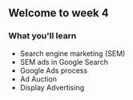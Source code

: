 ## Welcome to week 4

### What you'll learn
- Search engine marketing (SEM)
- SEM ads in Google Search
- Google Ads process
- Ad Auction
- Display Advertising

